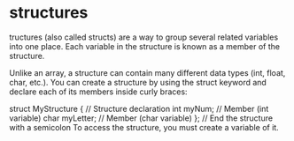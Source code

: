 # structures
tructures (also called structs) are a way to group several related variables into one place. Each variable in the structure is known as a member of the structure.

Unlike an array, a structure can contain many different data types (int, float, char, etc.).
You can create a structure by using the struct keyword and declare each of its members inside curly braces:

struct MyStructure {   // Structure declaration
  int myNum;           // Member (int variable)
  char myLetter;       // Member (char variable)
}; // End the structure with a semicolon
To access the structure, you must create a variable of it.

